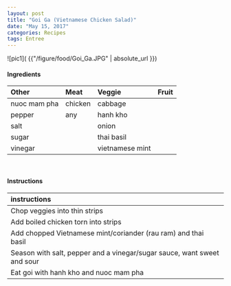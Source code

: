 ```yaml
---
layout: post
title: "Goi Ga (Vietnamese Chicken Salad)"
date: "May 15, 2017"
categories: Recipes
tags: Entree
---
```




![pic1]( {{"/figure/food/Goi_Ga.JPG" | absolute_url }})




#### Ingredients

<table class = "presenttab">
 <thead>
  <tr>
   <th style="text-align:left;"> Other </th>
   <th style="text-align:left;"> Meat </th>
   <th style="text-align:left;"> Veggie </th>
   <th style="text-align:left;"> Fruit </th>
  </tr>
 </thead>
<tbody>
  <tr>
   <td style="text-align:left;"> nuoc mam pha </td>
   <td style="text-align:left;"> chicken </td>
   <td style="text-align:left;"> cabbage </td>
   <td style="text-align:left;">  </td>
  </tr>
  <tr>
   <td style="text-align:left;"> pepper </td>
   <td style="text-align:left;"> any </td>
   <td style="text-align:left;"> hanh kho </td>
   <td style="text-align:left;">  </td>
  </tr>
  <tr>
   <td style="text-align:left;"> salt </td>
   <td style="text-align:left;">  </td>
   <td style="text-align:left;"> onion </td>
   <td style="text-align:left;">  </td>
  </tr>
  <tr>
   <td style="text-align:left;"> sugar </td>
   <td style="text-align:left;">  </td>
   <td style="text-align:left;"> thai basil </td>
   <td style="text-align:left;">  </td>
  </tr>
  <tr>
   <td style="text-align:left;"> vinegar </td>
   <td style="text-align:left;">  </td>
   <td style="text-align:left;"> vietnamese mint </td>
   <td style="text-align:left;">  </td>
  </tr>
</tbody>
</table>

<br>

#### Instructions

<table class = "presenttabnoh">
 <thead>
  <tr>
   <th style="text-align:left;"> instructions </th>
  </tr>
 </thead>
<tbody>
  <tr>
   <td style="text-align:left;"> Chop veggies into thin strips </td>
  </tr>
  <tr>
   <td style="text-align:left;"> Add boiled chicken torn into strips </td>
  </tr>
  <tr>
   <td style="text-align:left;"> Add chopped Vietnamese mint/coriander (rau ram) and thai basil </td>
  </tr>
  <tr>
   <td style="text-align:left;"> Season with salt, pepper and a vinegar/sugar sauce, want sweet and sour </td>
  </tr>
  <tr>
   <td style="text-align:left;"> Eat goi with hanh kho and nuoc mam pha </td>
  </tr>
</tbody>
</table>

